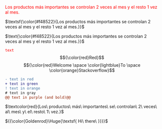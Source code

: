 <span style="color:red">Los productos más importantes se controlan 2 veces al mes y el resto 1 vez al mes.</span>

$\textsf{\color{#f48522}{Los productos más importantes se controlan 2 veces al mes y el resto 1 vez al mes.}}$

$\text{\color{#f48522}{Los productos más importantes se controlan 2 veces al mes y el resto 1 vez al mes.}}$

<code style="color : red">text</code>
$${\color{red}Red}$$
$${\color{red}Welcome \space \color{lightblue}To \space \color{orange}Stackoverflow}$$

```diff
- text in red
+ text in green
! text in orange
# text in gray
@@ text in purple (and bold)@@
```


$\textcolor{red}{Los\ productos\ más\ importantes\ se\ controlan\ 2\ veces\ al\ mes\ y\ el\ resto\ 1\ vez.}$

${{\color{Goldenrod}\Huge{\textsf{  Hi\ there\ \}}}}\$
